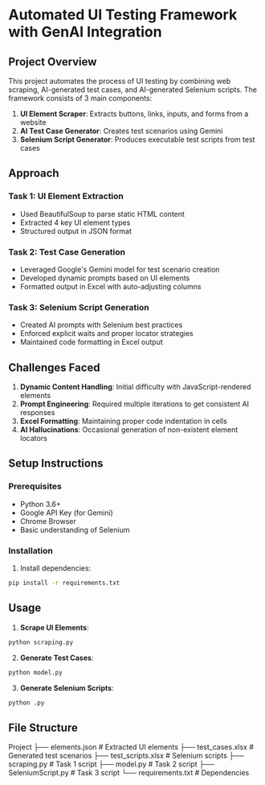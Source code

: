 # Automated UI Testing Framework with GenAI Integration

## Project Overview
This project automates the process of UI testing by combining web scraping, AI-generated test cases, and AI-generated Selenium scripts. The framework consists of 3 main components:

1. **UI Element Scraper**: Extracts buttons, links, inputs, and forms from a website
2. **AI Test Case Generator**: Creates test scenarios using Gemini
3. **Selenium Script Generator**: Produces executable test scripts from test cases

## Approach
### Task 1: UI Element Extraction
- Used BeautifulSoup to parse static HTML content
- Extracted 4 key UI element types
- Structured output in JSON format

### Task 2: Test Case Generation
- Leveraged Google's Gemini model for test scenario creation
- Developed dynamic prompts based on UI elements
- Formatted output in Excel with auto-adjusting columns

### Task 3: Selenium Script Generation
- Created AI prompts with Selenium best practices
- Enforced explicit waits and proper locator strategies
- Maintained code formatting in Excel output

## Challenges Faced
1. **Dynamic Content Handling**: Initial difficulty with JavaScript-rendered elements
2. **Prompt Engineering**: Required multiple iterations to get consistent AI responses
3. **Excel Formatting**: Maintaining proper code indentation in cells
4. **AI Hallucinations**: Occasional generation of non-existent element locators

## Setup Instructions

### Prerequisites
- Python 3.6+
- Google API Key (for Gemini)
- Chrome Browser
- Basic understanding of Selenium

### Installation
1. Install dependencies:
```bash
pip install -r requirements.txt
```


## Usage
1. **Scrape UI Elements**:
```bash
python scraping.py
```


2. **Generate Test Cases**:
```bash
python model.py
```

3. **Generate Selenium Scripts**:
```bash
python .py
```

## File Structure

Project
├── elements.json            # Extracted UI elements
├── test_cases.xlsx          # Generated test scenarios
├── test_scripts.xlsx        # Selenium scripts
├── scraping.py              # Task 1 script
├── model.py                 # Task 2 script
├── SeleniumScript.py        # Task 3 script
└── requirements.txt         # Dependencies


